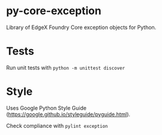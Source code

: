 # py-core-exception

Library of EdgeX Foundry Core exception objects for Python.

# Tests

Run unit tests with `python -m unittest discover`

# Style

Uses Google Python Style Guide (https://google.github.io/styleguide/pyguide.html).

Check compliance with `pylint exception`
